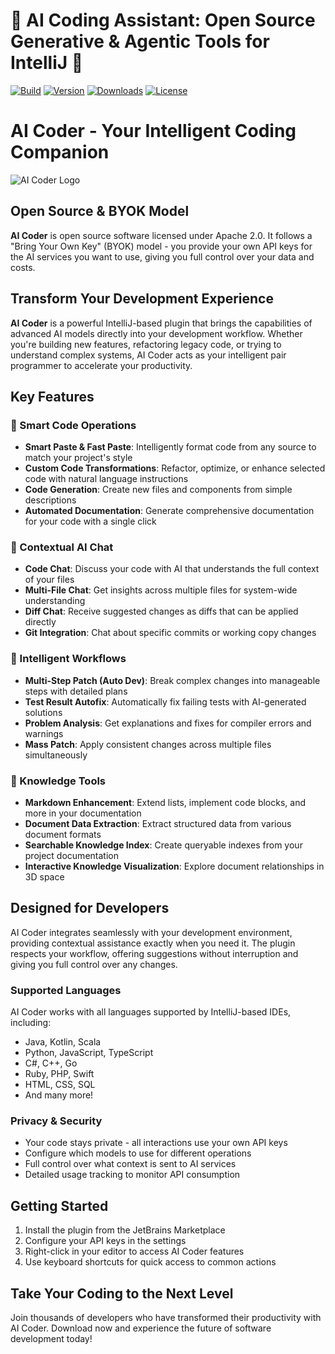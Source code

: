 # 🚀 AI Coding Assistant: Open Source Generative & Agentic Tools for IntelliJ 🌟

[![Build](https://github.com/SimiaCryptus/intellij-aicoder/workflows/Build/badge.svg)](https://github.com/SimiaCryptus/intellij-aicoder/actions)
[![Version](https://img.shields.io/jetbrains/plugin/v/20724-ai-coding-assistant.svg)](https://plugins.jetbrains.com/plugin/20724-ai-coding-assistant)
[![Downloads](https://img.shields.io/jetbrains/plugin/d/20724-ai-coding-assistant.svg)](https://plugins.jetbrains.com/plugin/20724-ai-coding-assistant)
[![License](https://img.shields.io/badge/License-Apache%202.0-blue.svg)](https://opensource.org/licenses/Apache-2.0)

<!-- Plugin description -->

# AI Coder - Your Intelligent Coding Companion

![AI Coder Logo](https://simiacryptus.github.io/intellij_plugins/aicoder/icon.png)

## Open Source & BYOK Model

**AI Coder** is open source software licensed under Apache 2.0. It follows a "Bring Your Own Key" (BYOK) model - you
provide your own API keys for the AI services you want to use, giving you full control over your data and costs.

## Transform Your Development Experience

**AI Coder** is a powerful IntelliJ-based plugin that brings the capabilities of advanced AI models directly into your
development workflow. Whether you're building new features, refactoring legacy code, or trying to understand complex
systems, AI Coder acts as your intelligent pair programmer to accelerate your productivity.

## Key Features

### 🚀 Smart Code Operations

- **Smart Paste & Fast Paste**: Intelligently format code from any source to match your project's style
- **Custom Code Transformations**: Refactor, optimize, or enhance selected code with natural language instructions
- **Code Generation**: Create new files and components from simple descriptions
- **Automated Documentation**: Generate comprehensive documentation for your code with a single click

### 💬 Contextual AI Chat

- **Code Chat**: Discuss your code with AI that understands the full context of your files
- **Multi-File Chat**: Get insights across multiple files for system-wide understanding
- **Diff Chat**: Receive suggested changes as diffs that can be applied directly
- **Git Integration**: Chat about specific commits or working copy changes

### 🔄 Intelligent Workflows

- **Multi-Step Patch (Auto Dev)**: Break complex changes into manageable steps with detailed plans
- **Test Result Autofix**: Automatically fix failing tests with AI-generated solutions
- **Problem Analysis**: Get explanations and fixes for compiler errors and warnings
- **Mass Patch**: Apply consistent changes across multiple files simultaneously

### 📝 Knowledge Tools

- **Markdown Enhancement**: Extend lists, implement code blocks, and more in your documentation
- **Document Data Extraction**: Extract structured data from various document formats
- **Searchable Knowledge Index**: Create queryable indexes from your project documentation
- **Interactive Knowledge Visualization**: Explore document relationships in 3D space

## Designed for Developers

AI Coder integrates seamlessly with your development environment, providing contextual assistance exactly when you need
it. The plugin respects your workflow, offering suggestions without interruption and giving you full control over any
changes.

### Supported Languages

AI Coder works with all languages supported by IntelliJ-based IDEs, including:

- Java, Kotlin, Scala
- Python, JavaScript, TypeScript
- C#, C++, Go
- Ruby, PHP, Swift
- HTML, CSS, SQL
- And many more!

### Privacy & Security

- Your code stays private - all interactions use your own API keys
- Configure which models to use for different operations
- Full control over what context is sent to AI services
- Detailed usage tracking to monitor API consumption

## Getting Started

1. Install the plugin from the JetBrains Marketplace
2. Configure your API keys in the settings
3. Right-click in your editor to access AI Coder features
4. Use keyboard shortcuts for quick access to common actions

## Take Your Coding to the Next Level

Join thousands of developers who have transformed their productivity with AI Coder. Download now and experience the
future of software development today!

<!-- Plugin description end -->